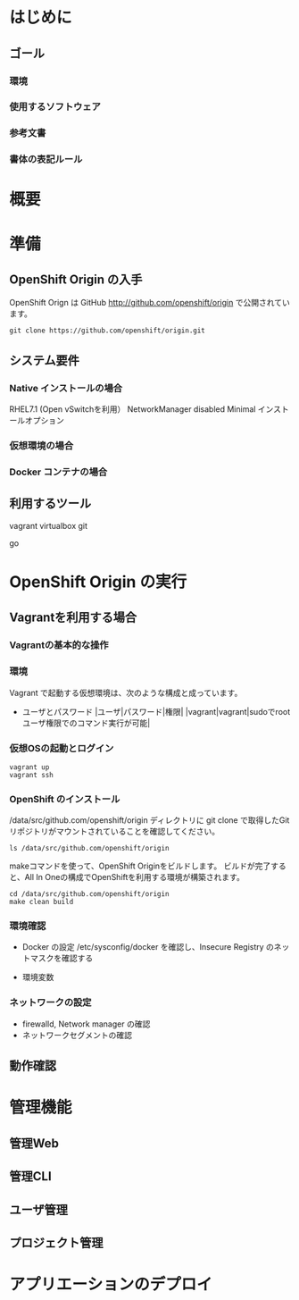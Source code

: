 # はじめに
## ゴール
### 環境
### 使用するソフトウェア
### 参考文書
### 書体の表記ルール

# 概要

# 準備

## OpenShift Origin の入手
OpenShift Orign は GitHub <http://github.com/openshift/origin> で公開されています。
```
git clone https://github.com/openshift/origin.git
```
## システム要件

### Native インストールの場合
RHEL7.1 (Open vSwitchを利用）
NetworkManager disabled
Minimal インストールオプション

### 仮想環境の場合

### Docker コンテナの場合

## 利用するツール
vagrant
virtualbox
git

go

# OpenShift Origin の実行
## Vagrantを利用する場合
### Vagrantの基本的な操作

### 環境
Vagrant で起動する仮想環境は、次のような構成と成っています。
* ユーザとパスワード
|ユーザ|パスワード|権限|
|vagrant|vagrant|sudoでrootユーザ権限でのコマンド実行が可能|


### 仮想OSの起動とログイン
```
vagrant up
vagrant ssh
```

### OpenShift のインストール
/data/src/github.com/openshift/origin ディレクトリに git clone で取得したGitリポジトリがマウントされていることを確認してください。
```
ls /data/src/github.com/openshift/origin
```
makeコマンドを使って、OpenShift Originをビルドします。 
ビルドが完了すると、All In Oneの構成でOpenShiftを利用する環境が構築されます。
```
cd /data/src/github.com/openshift/origin
make clean build
```

### 環境確認
* Docker の設定
/etc/sysconfig/docker を確認し、Insecure Registry のネットマスクを確認する

* 環境変数

### ネットワークの設定
* firewalld, Network manager の確認
* ネットワークセグメントの確認

## 動作確認


# 管理機能
## 管理Web
## 管理CLI
## ユーザ管理
## プロジェクト管理

# アプリエーションのデプロイ
## 
